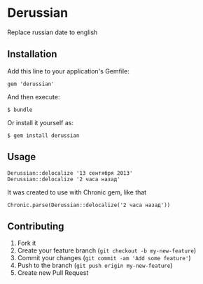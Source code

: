 # Derussian

Replace russian date to english

## Installation

Add this line to your application's Gemfile:

    gem 'derussian'

And then execute:

    $ bundle

Or install it yourself as:

    $ gem install derussian

## Usage

    Derussian::delocalize '13 сентября 2013'
    Derussian::delocalize '2 часа назад'

It was created to use with Chronic gem, like that

    Chronic.parse(Derussian::delocalize('2 часа назад'))

## Contributing

1. Fork it
2. Create your feature branch (`git checkout -b my-new-feature`)
3. Commit your changes (`git commit -am 'Add some feature'`)
4. Push to the branch (`git push origin my-new-feature`)
5. Create new Pull Request
